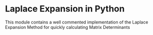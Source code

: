 # Laplace Expansion in Python

This module contains a well commented implementation of the Laplace Expansion Method for quickly calculating Matrix Determinants

